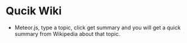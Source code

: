 # Qucik Wiki
- Meteor.js, type a topic, click get summary and you will get a quick summary from Wikipedia about that topic.
